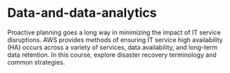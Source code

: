 # Data-and-data-analytics
Proactive planning goes a long way in minimizing the impact of IT service disruptions. AWS provides methods of ensuring IT service high availability (HA) occurs across a variety of services, data availability, and long-term data retention. In this course, explore disaster recovery terminology and common strategies.
